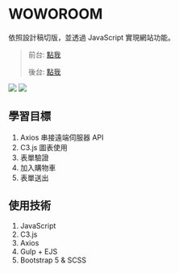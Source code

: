 # WOWOROOM
依照設計稿切版，並透過 JavaScript 實現網站功能。

> 前台: [點我](https://kumashow.github.io/WoWoRoom/)
> 
> 後台: [點我](https://kumashow.github.io/WoWoRoom/admin)

![](https://i.imgur.com/KbTxTDvl.png)
![](https://i.imgur.com/PIqK7TOl.png)

## 學習目標

1. Axios 串接遠端伺服器 API
2. C3.js 圖表使用
3. 表單驗證
4. 加入購物車
5. 表單送出


## 使用技術

1. JavaScript
2. C3.js
3. Axios
4. Gulp + EJS
5. Bootstrap 5 & SCSS
